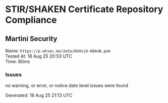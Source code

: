 # STIR/SHAKEN Certificate Repository Compliance

## Martini Security

Name: `https://p.mtsec.me/2e5a/bhXnjO-KB4nB.pem`\
Tested At: 18 Aug 25 20:53 UTC\
Time: 80ms

### Issues

no warning, or error, or notice date level issues were found

Generated: 18 Aug 25 21:13 UTC